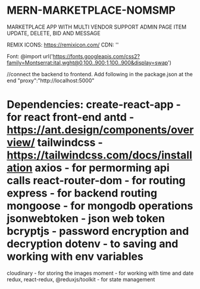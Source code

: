 # MERN-MARKETPLACE-NOMSMP

MARKETPLACE APP WITH MULTI VENDOR SUPPORT
ADMIN PAGE
ITEM UPDATE, DELETE, BID AND MESSAGE

REMIX ICONS:
https://remixicon.com/
CDN: '<link
    href="https://cdn.jsdelivr.net/npm/remixicon@4.1.0/fonts/remixicon.css"
    rel="stylesheet"
/>'

Font:
@import url('https://fonts.googleapis.com/css2?family=Montserrat:ital,wght@0,100..900;1,100..900&display=swap')

//connect the backend to frontend. Add following in the package.json at the end
"proxy":"http://localhost:5000"

Dependencies:
create-react-app - for react front-end
antd - https://ant.design/components/overview/
tailwindcss - https://tailwindcss.com/docs/installation
axios - for permorming api calls
react-router-dom - for routing
express - for backend routing
mongoose - for mongodb operations
jsonwebtoken - json web token
bcryptjs - password encryption and decryption
dotenv - to saving and working with env variables
====
cloudinary - for storing the images
moment - for working with time and date
redux, react-redux, @reduxjs/toolkit - for state management
